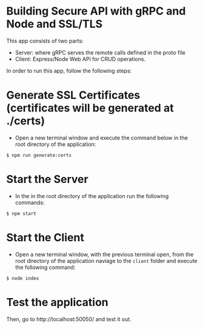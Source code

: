# Building Secure API with gRPC and Node and SSL/TLS

This app consists of two parts:
- Server: where gRPC serves the remote calls defined in the proto file
- Client: Express/Node Web APi for CRUD operations.

In order to run this app, follow the following steps:
# Generate SSL Certificates (certificates will be generated at ./certs)
- Open a new terminal window and execute the command below in the root directory of the application:
```
$ npm run generate:certs
```
# Start the Server
- In the in the root directory of the application run the following commands:

```
$ npm start
```

# Start the Client
- Open a new terminal window, with the previous terminal open, from the root directory of the application
naviage to the `client` folder and execute the following command:

```
$ node index
```

# Test the application
Then, go to http://localhost:50050/ and test it out.
